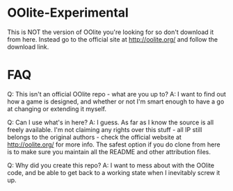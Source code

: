 OOlite-Experimental
===================

This is NOT the version of OOlite you're looking for so don't download it from here. Instead go to the official site at http://oolite.org/ and follow the download link.

FAQ
===
Q: This isn't an official OOlite repo - what are you up to?
A: I want to find out how a game is designed, and whether or not I'm smart enough to have a go at changing or extending it myself.

Q: Can I use what's in here?
A: I guess. As far as I know the source is all freely available. I'm not claiming any rights over this stuff - all IP still belongs to the original authors - check the official website at http://oolite.org/ for more info. The safest option if you do clone from here is to make sure you maintain all the README and other attribution files.

Q: Why did you create this repo?
A: I want to mess about with the OOlite code, and be able to get back to a working state when I inevitably screw it up.

